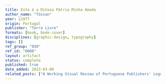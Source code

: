 ```yaml
---
title: Esta é a Ditosa Pátria Minha Amada
author_name: "Tóssan"
year: y1977
origin: Portugal
publisher: "Terra Livre"
formats: [book, book-cover]
disciplines: [graphic-design, typography]
tags: []
ref_group: "030"
ref_id: "0006"
layout: artifact
status: complete
published: true
date_added: 2023-03-09
related_posts: ["A Working Visual Review of Portuguese Publishers' Logos"]
---
```

